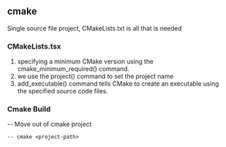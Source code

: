 ## cmake

Single source file project, CMakeLists.txt is all that is needed

### CMakeLists.tsx

1. specifying a minimum CMake version using the cmake_minimum_required() command.
2. we use the project() command to set the project name
3. add_executable() command tells CMake to create an executable using the specified source code files.

### Cmake Build

-- Move out of cmake project

```
-- cmake <project-path>
```
